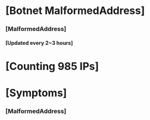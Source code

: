 # [Botnet MalformedAddress]
### [MalformedAddress]
#### [Updated every 2~3 hours]

# [Counting 985 IPs]

# [Symptoms] 
###   [MalformedAddress]
